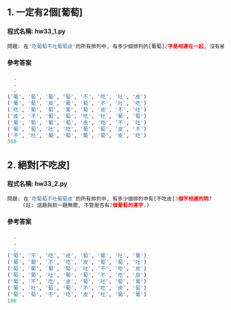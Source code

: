 ## 1. 一定有2個[葡萄]

#### 程式名稱: hw33_1.py
``` python
問題: 在'吃葡萄不吐葡萄皮'的所有排列中, 有多少個排列的[葡萄]2字是相連在一起, 沒有被分開或顛倒位置?
```

#### 參考答案
``` python
  .
  .
  .
('葡', '萄', '葡', '萄', '不', '吃', '吐', '皮')
('葡', '萄', '皮', '葡', '萄', '不', '吐', '吃')
('吃', '葡', '萄', '葡', '萄', '皮', '不', '吐')
('皮', '不', '葡', '萄', '吃', '吐', '葡', '萄')
('葡', '萄', '葡', '萄', '皮', '吃', '不', '吐')
('葡', '萄', '吐', '吃', '葡', '萄', '皮', '不')
('不', '吐', '葡', '萄', '葡', '萄', '皮', '吃')
360
```


## 2. 絕對[不吃皮]

#### 程式名稱: hw33_2.py
``` python
問題: 在'吃葡萄不吐葡萄皮'的所有排列中, 有多少個排列中有[不吃皮]3個字相連的詞?
     (註: 這題與前一題無關, 不管是否有2個葡萄的連字.)
```

#### 參考答案
``` python
  .
  .
  .
('萄', '不', '吃', '皮', '萄', '葡', '吐', '葡')
('葡', '葡', '不', '吃', '皮', '萄', '萄', '吐')
('萄', '葡', '葡', '萄', '吐', '不', '吃', '皮')
('萄', '葡', '吐', '葡', '萄', '不', '吃', '皮')
('葡', '不', '吃', '皮', '萄', '吐', '萄', '葡')
('葡', '吐', '萄', '葡', '不', '吃', '皮', '萄')
('萄', '萄', '不', '吃', '皮', '吐', '葡', '葡')
180
```
